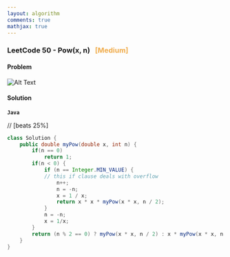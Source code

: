 ```yaml
---
layout: algorithm
comments: true
mathjax: true
---
```


### LeetCode 50 - Pow(x, n) &nbsp; <span style="color:#F0AD4E;">[Medium]</span>

#### Problem

![Alt Text]({{site.baseurl}}/algorithms/leetcode/images/leetcode50.png)


#### Solution

**`Java`**

// [beats 25%]
```java
class Solution {
    public double myPow(double x, int n) {
        if(n == 0)
            return 1;
        if(n < 0) {
            if (n == Integer.MIN_VALUE) {
            // this if clause deals with overflow
                n++;
                n = -n;
                x = 1 / x;
                return x * x * myPow(x * x, n / 2);
            }
            n = -n;
            x = 1/x;
        }
        return (n % 2 == 0) ? myPow(x * x, n / 2) : x * myPow(x * x, n / 2);
    }
}
```

<br><br>
